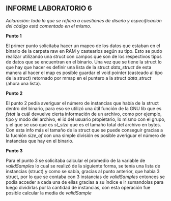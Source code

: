 ## INFORME LABORATORIO 6

*Aclaración: todo lo que se refiera a cuestiones de diseño y especificación del código está comentado en el mismo.*

**Punto 1**

El primer punto solicitaba hacer un mapeo de los datos que estaban en el binario de la carpeta raw en RAM y castearlos según su tipo. Esto se pudo realizar utilizando una struct con campos que son de los respectivos tipos de datos que se encuentran en el binario. Una vez que se tiene la struct lo que hay que hacer es definir una lista de la struct _data_struct_ de esta manera al hacer el map es posible guardar el void pointer (casteado al tipo de la struct) retornado por mmap en el puntero a la struct _data_struct_ (ahora una lista).

**Punto 2**

El punto 2 pedía averiguar el número de instancias que había de la struct dentro del binario, para eso se utilizó una útil función de la GNU lib que es _fstat_ la cuál devuelve cierta información de un archivo, como por ejemplo, tipo y modo del archivo, el id del usuario propietario, lo mismo con el grupo, y el que se uso que es _st_size_ que es el tamaño total del archivo en bytes. Con esta info más el tamaño de la struct que se puede conseguir gracias a la fucnión _size_of_ con una simple división es posible averiguar el número de instancias que hay en el binario.

**Punto 3**

Para el punto 3 se solicitaba calcular el promedio de la variable de _validSamples_ lo cual se realizó de la siguiente forma, se tenía una lista de instancias (struct) y como se sabía, gracias al punto anterior, que había 3 struct, por lo que se contaba con 3 instancias de _validSamples_ entonces se podía acceder a cada una de ellas gracias a su índice e ir sumandolas para luego dividirlas por la cantidad de instancias, con esta operación fue posible calcular la media de _validSample_
